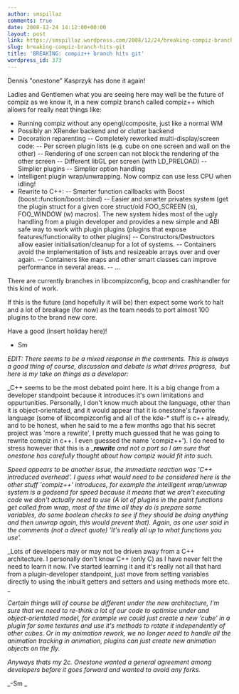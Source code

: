 ```yaml
---
author: smspillaz
comments: true
date: 2008-12-24 14:12:00+00:00
layout: post
link: https://smspillaz.wordpress.com/2008/12/24/breaking-compiz-branch-hits-git/
slug: breaking-compiz-branch-hits-git
title: 'BREAKING: compiz++ branch hits git'
wordpress_id: 373
---
```


Dennis "onestone" Kasprzyk has done it again!

Ladies and Gentlemen what you are seeing here may well be the future of compiz as we know it, in a new compiz branch called compiz++ which allows for really neat things like:

- Running compiz without any opengl/composite, just like a normal WM
- Possibly an XRender backend and or clutter backend
- Decoration reparenting
-- Completely reworked multi-display/screen code:
-- Per screen plugin lists (e.g. cube on one screen and wall on the other)
-- Rendering of one screen can not block the rendering of the other screen
-- Different libGL per screen (with LD_PRELOAD)
-- Simplier plugins
-- Simplier option handling
- Intelligent plugin wrap/unwrapping. Now compiz can use less CPU when idling!
- Rewrite to C++:
-- Smarter function callbacks with Boost (boost::function/boost::bind)
-- Easier and smarter privates system (get the plugin struct for a given core struct/old FOO_SCREEN (s), FOO_WINDOW (w) macros). The new system hides most of the ugly handling from a plugin developer and provides a new simple and ABI safe way to work with plugin plugins (plugins that expose features/functionality to other plugins)
-- Constructors/Destructors allow easier initialisation/cleanup for a lot of systems.
-- Containers avoid the implementation of lists and resizeable arrays over and over again.
-- Containers like maps and other smart classes can improve performance in several areas.
-- ...

There are currently branches in libcompizconfig, bcop and crashhandler for this kind of work.

If this is the future (and hopefully it will be) then expect some work to halt and a lot of breakage (for now) as the team needs to port almost 100 plugins to the brand new core.

Have a good (insert holiday here)!

- Sm

_EDIT: There seems to be a mixed response in the comments. This is always a good thing of course, discussion and debate is what drives progress,  but here is my take on things as a developor:_

_C++ seems to be the most debated point here. It is a big change from a developer standpoint because it introduces it's own limitations and oppurtunities. Personally, I don't know much about the language, other than it is object-orientated, and it would appear that it is onestone's favorite language (some of libcompizconfig and all of the kde-* stuff is c++ already, and to be honest, when he said to me a few months ago that his secret project was 'more a rewrite', I pretty much guessed that he was going to rewrite compiz in c++. I even guessed the name 'compiz++'). I do need to stress however that this is a __**rewrite** and not a port so I am sure that onestone has carefully thought about how compiz would fit into such._

_Speed appears to be another issue, the immediate reaction was 'C++ introduced overhead'. I guess what would need to be considered here is the other stuff 'compiz++' introduces, for example the intelligent wrap/unwrap system is a godsend for speed because it means that we aren't executing code we don't actually need to use (A lot of plugins in the paint functions get called from wrap, most of the time all they do is prepare some variables, do some boolean checks to see if they should be doing anything and then unwrap again, this would prevent that). Again, as one user said in the comments (not a direct quote) 'It's really all up to what functions you use'._

_Lots of developers may or may not be driven away from a C++ architecture. I personally don't know C++ (only C) as I have never felt the need to learn it now. I've started learning it and it's really not all that hard from a plugin-developer standpoint, just move from setting variables directly to using the inbuilt getters and setters and using methods more etc. _

_Certain things will of course be different under the new architecture, I'm sure that we need to re-think a lot of our code to optimise under and object-orientated model, for example we could just create a new 'cube' in a plugin for some textures and use it's methods to rotate it independently of other cubes. Or in my animation rework, we no longer need to handle all the animation tracking in animation, plugins can just create new animation objects on the fly._

_Anyways thats my 2c. Onestone wanted a general agreement among developers before it goes forward and wanted to avoid any forks._

_-Sm
_
